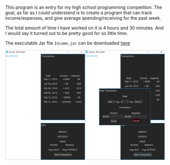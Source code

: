 This program is an entry for my high school programming competition.  The goal, as far as I could understand is to create a program that can track income/expenses, and give average spending/receiving for the past week.

The total amount of time I have worked on it is 4 hours and 30 minutes.  And I would say it turned out to be pretty good for so little time.

The executable Jar file `Income.jar` can be downloaded [here](https://github.com/ttocsneb/Income-TCC/raw/master/Income.jar)


![ScreenShot of Income](https://github.com/ttocsneb/Income-TCC/raw/master/screen.png)